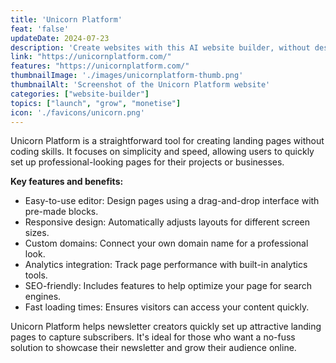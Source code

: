 ```yaml
---
title: 'Unicorn Platform'
feat: 'false'
updateDate: 2024-07-23
description: 'Create websites with this AI website builder, without design or development skills.'
link: "https://unicornplatform.com/"
features: "https://unicornplatform.com/"
thumbnailImage: './images/unicornplatform-thumb.png'
thumbnailAlt: 'Screenshot of the Unicorn Platform website'
categories: ["website-builder"]
topics: ["launch", "grow", "monetise"]
icon: './favicons/unicorn.png'
---
```


Unicorn Platform is a straightforward tool for creating landing pages without coding skills. It focuses on simplicity and speed, allowing users to quickly set up professional-looking pages for their projects or businesses.

<b>Key features and benefits:</b>

- Easy-to-use editor: Design pages using a drag-and-drop interface with pre-made blocks.
- Responsive design: Automatically adjusts layouts for different screen sizes.
- Custom domains: Connect your own domain name for a professional look.
- Analytics integration: Track page performance with built-in analytics tools.
- SEO-friendly: Includes features to help optimize your page for search engines.
- Fast loading times: Ensures visitors can access your content quickly.

Unicorn Platform helps newsletter creators quickly set up attractive landing pages to capture subscribers. It's ideal for those who want a no-fuss solution to showcase their newsletter and grow their audience online.